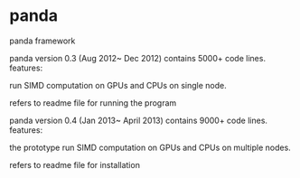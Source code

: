 panda
=====

panda framework

panda version 0.3 (Aug 2012~ Dec 2012) contains 5000+ code lines. 
features:

run SIMD computation on GPUs and CPUs on single node.

refers to readme file for running the program

panda version 0.4 (Jan 2013~ April 2013) contains 9000+ code lines.
features:

the prototype run SIMD computation on GPUs and CPUs on multiple nodes.

refers to readme file for installation
